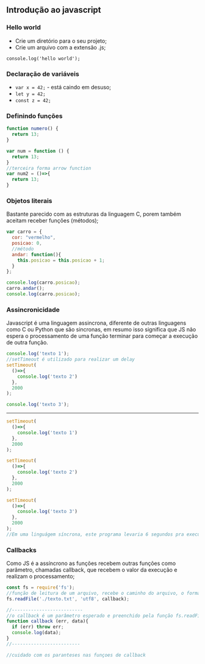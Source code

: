 ## Introdução ao javascript

### Hello world
* Crie um diretório para o seu projeto;
* Crie um arquivo com a extensão .js;

`console.log('hello world');`

### Declaração de variáveis
* `var x = 42;` - está caindo em desuso;
* `let y = 42;`
* `const z = 42;`

### Definindo funções
```js
function numero() {
  return 13;
}

var num = function () {
  return 13;
}
//terceira forma arrow function
var num2 = ()=>{
  return 13;
}
```

### Objetos literais
Bastante parecido com as estruturas da linguagem C, porem também aceitam receber funções (métodos);
```js
var carro = {
  cor: "vermelho",
  posicao: 0,
  //método
  andar: function(){
    this.posicao = this.posicao + 1;
  }
};

console.log(carro.posicao);
carro.andar();
console.log(carro.posicao);

```

### Assincronicidade

Javascript é uma linguagem assincrona, diferente de outras linguagens como C ou Python que são sincronas, em resumo isso significa que JS não espera o processamento de uma função terminar para começar a execução de outra função.

```js
console.log('texto 1');
//setTimeout é utilizado para realizar um delay
setTimeout(
  ()=>{
    console.log('texto 2')
  },
  2000
);

console.log('texto 3');
```
---
```js
setTimeout(
  ()=>{
    console.log('texto 1')
  },
  2000
);

setTimeout(
  ()=>{
    console.log('texto 2')
  },
  2000
);

setTimeout(
  ()=>{
    console.log('texto 3')
  },
  2000
);
//Em uma linguágem síncrona, este programa levaria 6 segundos pra executar, mas em JS leva apenas 2 devido a característica assíncrona
```

### Callbacks
Como JS é a assíncrono as funções recebem outras funções como parâmetro, chamadas callback, que recebem o valor da execução e realizam o processamento;

```js
const fs = require('fs');
//função de leitura de um arquivo, recebe o caminho do arquivo, o formato do arquivo e um callback.
fs.readFile('./texto.txt', 'utf8', callback);

//--------------------------
//o callback é um parâmetro esperado e preenchido pela função fs.readFile. Gerlmente expressa na seguinte forma.
function callback (err, data){
  if (err) throw err;
  console.log(data);
}
//-------------------------

//cuidado com os paranteses nas funçoes de callback

```
